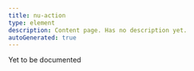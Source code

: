 ```yaml
---
title: nu-action
type: element
description: Content page. Has no description yet.
autoGenerated: true
---
```


Yet to be documented